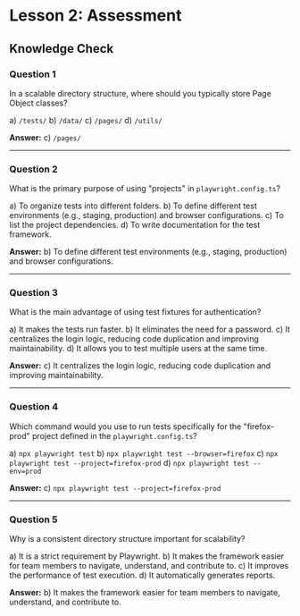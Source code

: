 # Lesson 2: Assessment

## Knowledge Check

### Question 1
In a scalable directory structure, where should you typically store Page Object classes?

a) `/tests/`
b) `/data/`
c) `/pages/`
d) `/utils/`

**Answer:** c) `/pages/`

---

### Question 2
What is the primary purpose of using "projects" in `playwright.config.ts`?

a) To organize tests into different folders.
b) To define different test environments (e.g., staging, production) and browser configurations.
c) To list the project dependencies.
d) To write documentation for the test framework.

**Answer:** b) To define different test environments (e.g., staging, production) and browser configurations.

---

### Question 3
What is the main advantage of using test fixtures for authentication?

a) It makes the tests run faster.
b) It eliminates the need for a password.
c) It centralizes the login logic, reducing code duplication and improving maintainability.
d) It allows you to test multiple users at the same time.

**Answer:** c) It centralizes the login logic, reducing code duplication and improving maintainability.

---

### Question 4
Which command would you use to run tests specifically for the "firefox-prod" project defined in the `playwright.config.ts`?

a) `npx playwright test`
b) `npx playwright test --browser=firefox`
c) `npx playwright test --project=firefox-prod`
d) `npx playwright test --env=prod`

**Answer:** c) `npx playwright test --project=firefox-prod`

---

### Question 5
Why is a consistent directory structure important for scalability?

a) It is a strict requirement by Playwright.
b) It makes the framework easier for team members to navigate, understand, and contribute to.
c) It improves the performance of test execution.
d) It automatically generates reports.

**Answer:** b) It makes the framework easier for team members to navigate, understand, and contribute to.